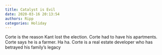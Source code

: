 ```yaml
---
title: Catalyst is Evil
date: 2020-03-16 20:13:54
authors: Ripp
categories: Holiday
---
```


 Corte is the reason Kant lost the election.    Corte had to have his apartments.   Corte says he is a farmer. Ha ha. 
Corte is a real estate developer who has betrayed his family’s legacy